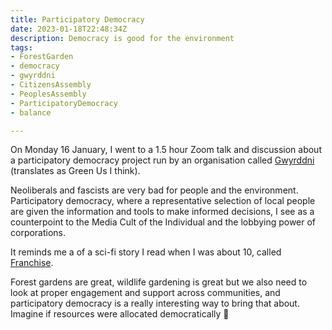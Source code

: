 ```yaml
---
title: Participatory Democracy
date: 2023-01-18T22:48:34Z
description: Democracy is good for the environment
tags: 
- ForestGarden
- democracy
- gwyrddni
- CitizensAssembly
- PeoplesAssembly
- ParticipatoryDemocracy
- balance

---
```


On Monday 16 January, I went to a 1.5 hour Zoom talk and discussion about a participatory democracy project run by an organisation called [Gwyrddni](https://www.gwyrddni.cymru/en/) (translates as Green Us I think).

Neoliberals and fascists are very bad for people and the environment. Participatory democracy, where a representative selection of local people are given the information and tools to make informed decisions, I see as a counterpoint to the Media Cult of the Individual and the lobbying power of corporations.

It reminds me a of a sci-fi story I read when I was about 10, called [Franchise](https://archive.org/details/1955-08_IF/).

Forest gardens are great, wildlife gardening is great but we also need to look at proper engagement and support across communities, and participatory democracy is a really interesting way to bring that about. Imagine if resources were allocated democratically 🤔
